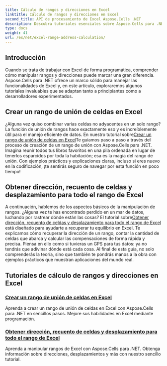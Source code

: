 ```yaml
---
title: Cálculo de rangos y direcciones en Excel
linktitle: Cálculo de rangos y direcciones en Excel
second_title: API de procesamiento de Excel Aspose.Cells .NET
description: Descubra tutoriales esenciales sobre Aspose.Cells para .NET, que cubren la creación de rangos de Excel, el cálculo de direcciones y manipulaciones avanzadas con facilidad.
type: docs
weight: 41
url: /es/net/excel-range-address-calculation/
---
```

## Introducción

Cuando se trata de trabajar con Excel de forma programática, comprender cómo manipular rangos y direcciones puede marcar una gran diferencia. Aspose.Cells para .NET ofrece un marco sólido para manejar las funcionalidades de Excel y, en este artículo, exploraremos algunos tutoriales invaluables que se adaptan tanto a principiantes como a desarrolladores experimentados.

## Crear un rango de unión de celdas en Excel

 ¿Alguna vez quiso combinar varias celdas no adyacentes en un solo rango? La función de unión de rangos hace exactamente eso y es increíblemente útil para el manejo eficiente de datos. En nuestro tutorial sobre[Crear un rango de unión de celdas en Excel](./create-union-range-of-cells-in-excel/)Te guiamos paso a paso a través del proceso de creación de un rango de unión con Aspose.Cells para .NET. Imagina reunir todos tus libros favoritos en una pila ordenada en lugar de tenerlos esparcidos por toda la habitación; esa es la magia del rango de unión. Con ejemplos prácticos y explicaciones claras, incluso si eres nuevo en la codificación, ¡te sentirás seguro de navegar por esta función en poco tiempo!

## Obtener dirección, recuento de celdas y desplazamiento para todo el rango de Excel

 A continuación, hablemos de los aspectos básicos de la manipulación de rangos. ¿Alguna vez te has encontrado perdido en un mar de datos, luchando por rastrear dónde están las cosas? El tutorial sobre[Obtener dirección, recuento de celdas y desplazamiento para todo el rango de Excel](./get-address-cell-count-and-offset-for-entire-excel-range/) está diseñado para ayudarte a recuperar tu equilibrio en Excel. Te explicamos cómo recuperar la dirección de un rango, contar la cantidad de celdas que abarca y calcular las compensaciones de forma rápida y precisa. Piensa en ello como si tuvieras un GPS para tus datos: ya no tendrás que adivinar dónde está cada cosa. Al final de esta guía, no solo comprenderás la teoría, sino que también te pondrás manos a la obra con ejemplos prácticos que muestran aplicaciones del mundo real.


## Tutoriales de cálculo de rangos y direcciones en Excel
### [Crear un rango de unión de celdas en Excel](./create-union-range-of-cells-in-excel/)
Aprenda a crear un rango de unión de celdas en Excel con Aspose.Cells para .NET en sencillos pasos. Mejore sus habilidades en Excel mediante programación.
### [Obtener dirección, recuento de celdas y desplazamiento para todo el rango de Excel](./get-address-cell-count-and-offset-for-entire-excel-range/)
Aprenda a manipular rangos de Excel con Aspose.Cells para .NET. Obtenga información sobre direcciones, desplazamientos y más con nuestro sencillo tutorial.